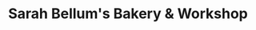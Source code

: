 ---
title: "Sarah Bellum's Bakery & Workshop"
url: /portland/sarah-bellums-bakery-and-workshop/
shop: confectionery
---